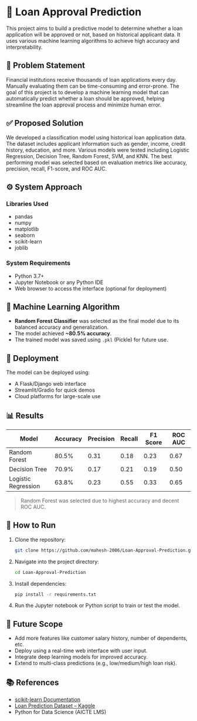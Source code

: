 # 🏦 Loan Approval Prediction

This project aims to build a predictive model to determine whether a loan application will be approved or not, based on historical applicant data. It uses various machine learning algorithms to achieve high accuracy and interpretability.

## 📌 Problem Statement

Financial institutions receive thousands of loan applications every day. Manually evaluating them can be time-consuming and error-prone. The goal of this project is to develop a machine learning model that can automatically predict whether a loan should be approved, helping streamline the loan approval process and minimize human error.

## ✅ Proposed Solution

We developed a classification model using historical loan application data. The dataset includes applicant information such as gender, income, credit history, education, and more. Various models were tested including Logistic Regression, Decision Tree, Random Forest, SVM, and KNN. The best performing model was selected based on evaluation metrics like accuracy, precision, recall, F1-score, and ROC AUC.

## ⚙️ System Approach

### Libraries Used

- pandas
- numpy
- matplotlib
- seaborn
- scikit-learn
- joblib

### System Requirements

- Python 3.7+
- Jupyter Notebook or any Python IDE
- Web browser to access the interface (optional for deployment)

## 🧠 Machine Learning Algorithm

- **Random Forest Classifier** was selected as the final model due to its balanced accuracy and generalization.
- The model achieved **~80.5% accuracy**.
- The trained model was saved using `.pkl` (Pickle) for future use.

## 🚀 Deployment

The model can be deployed using:
- A Flask/Django web interface
- Streamlit/Gradio for quick demos
- Cloud platforms for large-scale use

## 📊 Results

| Model               | Accuracy | Precision | Recall | F1 Score | ROC AUC |
|--------------------|----------|-----------|--------|----------|---------|
| Random Forest       | 80.5%    | 0.31      | 0.18   | 0.23     | 0.67    |
| Decision Tree       | 70.9%    | 0.17      | 0.21   | 0.19     | 0.50    |
| Logistic Regression | 63.8%    | 0.23      | 0.55   | 0.33     | 0.65    |

> Random Forest was selected due to highest accuracy and decent ROC AUC.

## 📝 How to Run

1. Clone the repository:
   ```bash
   git clone https://github.com/mahesh-2006/Loan-Approval-Prediction.git
   ```
2. Navigate into the project directory:
   ```bash
   cd Loan-Approval-Prediction
   ```
3. Install dependencies:
   ```bash
   pip install -r requirements.txt
   ```
4. Run the Jupyter notebook or Python script to train or test the model.

## 🔮 Future Scope

- Add more features like customer salary history, number of dependents, etc.
- Deploy using a real-time web interface with user input.
- Integrate deep learning models for improved accuracy.
- Extend to multi-class predictions (e.g., low/medium/high loan risk).

## 📚 References

- [scikit-learn Documentation](https://scikit-learn.org/stable/)
- [Loan Prediction Dataset – Kaggle](https://www.kaggle.com/datasets)
- Python for Data Science (AICTE LMS)
